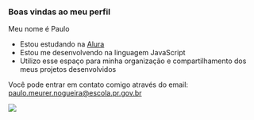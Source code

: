### Boas vindas ao meu perfil

Meu nome é Paulo

- Estou estudando na [Alura](https://www.alura.com.br)
- Estou me desenvolvendo na linguagem JavaScript
- Utilizo esse espaço para minha organização e compartilhamento dos meus projetos desenvolvidos

Você pode entrar em contato comigo através do email: paulo.meurer.nogueira@escola.pr.gov.br

![](https://media1.tenor.com/m/MhpcPDesURYAAAAd/neymar-neymar-jr.gif)

